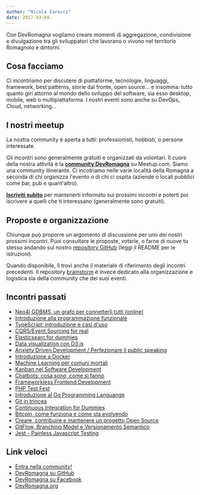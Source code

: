 ```yaml
---
author: "Nicola Iarocci"
date: 2017-03-04
---
```


Con DevRomagna vogliamo creare momenti di aggregazione, condivisione
e divulgazione tra gli sviluppatori che lavorano o vivono nel territorio
Romagnolo e dintorni. 

## Cosa facciamo
Ci incontriamo per discutere di piattaforme, tecnologie, linguaggi, framework,
best patterns, storie dal fronte, open source... e insomma: tutto quanto giri
attorno al mondo dello sviluppo del software, sia esso desktop, mobile, web
o multipiattaforma. I nostri eventi sono anche su DevOps, Cloud, networking...

## I nostri meetup
La nostra community è aperta a tutti: professionisti, hobbisti, o persone
interessate. 

Gli incontri sono generalmente gratuiti e organizzati da volontari. Il cuore
della nostra attività è la **[community DevRomagna][1]** su Meetup.com. Siamo
una community itinerante. Ci incotriamo nelle varie località della Romagna
a seconda di chi organizza l'evento o di chi ci ospita (aziende o locali
pubblici come bar, pub e quant'altro).

**[Iscriviti subito][1]** per mantenerti informato sui prossimi incontri e poterti poi
iscrivere a quelli che ti interessano (generalmente sono gratuiti). 

## Proposte e organizzazione
Chiunque può proporre un argomento di discussione per uno dei nostri prossimi
incontri. Puoi consultare le proposte, votarle, o farne di nuove tu
stesso andando sul nostro [repository
GitHub](https://github.com/DevRomagna/eventi) (leggi il README per le
istruzioni). 

Quando disponibile, lì trovi anche il materiale di riferimento degli incontri
precedenti. Il repository
[brainstorm](https://github.com/DevRomagna/brainstorm) è invece dedicato alla
organizzazione e logistica sia della community che dei suoi eventi.

## Incontri passati
- [Neo4j GDBMS, un grafo per connetterli tutti (online)](https://www.meetup.com/it-IT/DevRomagna/events/269579666/)
- [Introduzione alla programmazione funzionale](https://www.meetup.com/it-IT/DevRomagna/events/265866894/)
- [TypeScript: introduzione e casi d'uso](https://www.meetup.com/it-IT/DevRomagna/events/260307622/)
- [CQRS/Event Sourcing for real](https://www.meetup.com/it-IT/DevRomagna/events/258490013/)
- [Elasticsearc for dummies](https://www.meetup.com/it-IT/DevRomagna/events/257990206/)
- [Data visualization con D3.js](https://www.meetup.com/it-IT/DevRomagna/events/256601308/)
- [Anxiety Driven Development / Perfezionare il public speaking](https://www.meetup.com/it-IT/DevRomagna/events/255195925/)
- [Introduzione a Docker](https://www.meetup.com/it-IT/DevRomagna/events/250403502/)
- [Machine Learning per comuni mortali](https://www.meetup.com/it-IT/DevRomagna/events/249113255/)
- [Kanban nel Software Development](https://www.meetup.com/it-IT/DevRomagna/events/247896848/)
- [Chatbots: cosa sono, come si fanno](https://www.meetup.com/it-IT/DevRomagna/events/247045707/)
- [Frameworkless Frontend
    Development](https://www.meetup.com/it-IT/DevRomagna/events/245313829/)
- [PHP Test Fest](https://www.meetup.com/it-IT/DevRomagna/events/245283762/)
- [Introduzione al Go Programming
    Languange](https://www.meetup.com/it-IT/DevRomagna/events/242114775/)
- [Git in trincea](https://www.meetup.com/it-IT/DevRomagna/events/240838433/)
- [Continuous Integration for
    Dummies](https://www.meetup.com/it-IT/DevRomagna/events/241083496/)
- [Bitcoin, come funziona e come sta
    evolvendo](https://www.meetup.com/it-IT/DevRomagna/events/238853473/)
- [Creare, contribuire e mantenere un progetto Open Source](https://www.meetup.com/it-IT/DevRomagna/events/239382597/)
- [GitFlow, Branching Model e Versionamento Semantico](https://www.meetup.com/it-IT/DevRomagna/events/239110404/)
- [Jest - Painless Javascript Testing](https://www.meetup.com/it-IT/DevRomagna/events/238796165/)


## Link veloci
- [Entra nella community!][1]
- [DevRomagna su GitHub](https://github.com/DevRomagna)
- [DevRomagna su Facebook](http://facebook.com/DevRomagna)
- [DevRomagna.org](/)

[1]: http://meetup.com/DevRomagna
